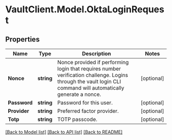 # VaultClient.Model.OktaLoginRequest

## Properties

Name | Type | Description | Notes
------------ | ------------- | ------------- | -------------
**Nonce** | **string** | Nonce provided if performing login that requires number verification challenge. Logins through the vault login CLI command will automatically generate a nonce. | [optional] 
**Password** | **string** | Password for this user. | [optional] 
**Provider** | **string** | Preferred factor provider. | [optional] 
**Totp** | **string** | TOTP passcode. | [optional] 

[[Back to Model list]](../README.md#documentation-for-models) [[Back to API list]](../README.md#documentation-for-api-endpoints) [[Back to README]](../README.md)

